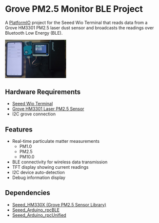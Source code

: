 # Grove PM2.5 Monitor BLE Project

A [PlatformIO](https://platformio.org/project) project for the Seeed Wio Terminal that reads data from a Grove HM3301 PM2.5 laser dust sensor and broadcasts the readings over Bluetooth Low Energy (BLE).

<img src="docs/images/wio_terminal.jpg" alt="drawing" width="200"/>

## Hardware Requirements

- [Seeed Wio Terminal](https://wiki.seeedstudio.com/Wio_Terminal_Intro/)
- [Grove HM3301 Laser PM2.5 Sensor](https://wiki.seeedstudio.com/Grove-Laser_PM2.5_Sensor-HM3301/)
- I2C grove connection

## Features

- Real-time particulate matter measurements
  - PM1.0
  - PM2.5
  - PM10.0
- BLE connectivity for wireless data transmission
- TFT display showing current readings
- I2C device auto-detection
- Debug information display

## Dependencies

- [Seeed_HM330X (Grove PM2.5 Sensor Library)](https://github.com/Seeed-Studio/Seeed_PM2_5_sensor_HM3301)
- [Seeed_Arduino_rpcBLE](https://github.com/Seeed-Studio/Seeed_Arduino_rpcBLE)
- [Seeed_Arduino_rpcUnified](https://github.com/Seeed-Studio/Seeed_Arduino_rpcUnified)